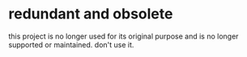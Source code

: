 # redundant and obsolete

this project is no longer used for its original purpose and is no longer supported or maintained. don't use it.
